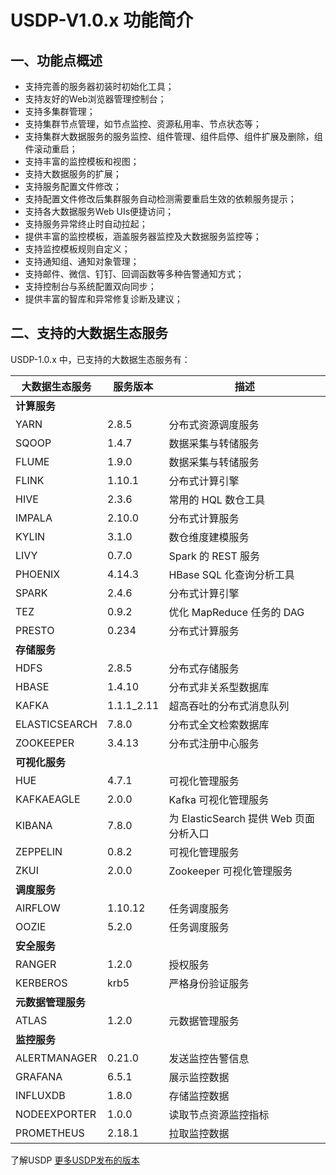 # USDP-V1.0.x 功能简介



## 一、功能点概述

- 支持完善的服务器初装时初始化工具；
- 支持友好的Web浏览器管理控制台；
- 支持多集群管理；
- 支持集群节点管理，如节点监控、资源私用率、节点状态等；
- 支持集群大数据服务的服务监控、组件管理、组件启停、组件扩展及删除，组件滚动重启；
- 支持丰富的监控模板和视图；
- 支持大数据服务的扩展；
- 支持服务配置文件修改；
- 支持配置文件修改后集群服务自动检测需要重启生效的依赖服务提示；
- 支持各大数据服务Web UIs便捷访问；
- 支持服务异常终止时自动拉起；
- 提供丰富的监控模板，涵盖服务器监控及大数据服务监控等；
- 支持监控模板规则自定义；
- 支持通知组、通知对象管理；
- 支持邮件、微信、钉钉、回调函数等多种告警通知方式；
- 支持控制台与系统配置双向同步；
- 提供丰富的智库和异常修复诊断及建议；



## 二、支持的大数据生态服务

USDP-1.0.x 中，已支持的大数据生态服务有：

| 大数据生态服务     | 服务版本   | 描述                                   |
| ------------------ | ---------- | -------------------------------------- |
| **计算服务**       |            |                                        |
| YARN               | 2.8.5      | 分布式资源调度服务                     |
| SQOOP              | 1.4.7      | 数据采集与转储服务                     |
| FLUME              | 1.9.0      | 数据采集与转储服务                     |
| FLINK              | 1.10.1     | 分布式计算引擎                         |
| HIVE               | 2.3.6      | 常用的 HQL 数仓工具                    |
| IMPALA             | 2.10.0     | 分布式计算服务                         |
| KYLIN              | 3.1.0      | 数仓维度建模服务                       |
| LIVY               | 0.7.0      | Spark 的 REST 服务                     |
| PHOENIX            | 4.14.3     | HBase SQL 化查询分析工具               |
| SPARK              | 2.4.6      | 分布式计算引擎                         |
| TEZ                | 0.9.2      | 优化 MapReduce 任务的 DAG              |
| PRESTO             | 0.234      | 分布式计算服务                         |
| **存储服务**       |            |                                        |
| HDFS               | 2.8.5      | 分布式存储服务                         |
| HBASE              | 1.4.10     | 分布式非关系型数据库                   |
| KAFKA              | 1.1.1_2.11 | 超高吞吐的分布式消息队列               |
| ELASTICSEARCH      | 7.8.0      | 分布式全文检索数据库                   |
| ZOOKEEPER          | 3.4.13     | 分布式注册中心服务                     |
| **可视化服务**     |            |                                        |
| HUE                | 4.7.1      | 可视化管理服务                         |
| KAFKAEAGLE         | 2.0.0      | Kafka 可视化管理服务                   |
| KIBANA             | 7.8.0      | 为 ElasticSearch 提供 Web 页面分析入口 |
| ZEPPELIN           | 0.8.2      | 可视化管理服务                         |
| ZKUI               | 2.0.0      | Zookeeper 可视化管理服务               |
| **调度服务**       |            |                                        |
| AIRFLOW            | 1.10.12    | 任务调度服务                           |
| OOZIE              | 5.2.0      | 任务调度服务                           |
| **安全服务**       |            |                                        |
| RANGER             | 1.2.0      | 授权服务                               |
| KERBEROS           | krb5       | 严格身份验证服务                       |
| **元数据管理服务** |            |                                        |
| ATLAS              | 1.2.0      | 元数据管理服务                         |
| **监控服务**       |            |                                        |
| ALERTMANAGER       | 0.21.0     | 发送监控告警信息                       |
| GRAFANA            | 6.5.1      | 展示监控数据                           |
| INFLUXDB           | 1.8.0      | 存储监控数据                           |
| NODEEXPORTER       | 1.0.0      | 读取节点资源监控指标                   |
| PROMETHEUS         | 2.18.1     | 拉取监控数据                           |



了解USDP [更多USDP发布的版本](/usdpdcl/version_list)

